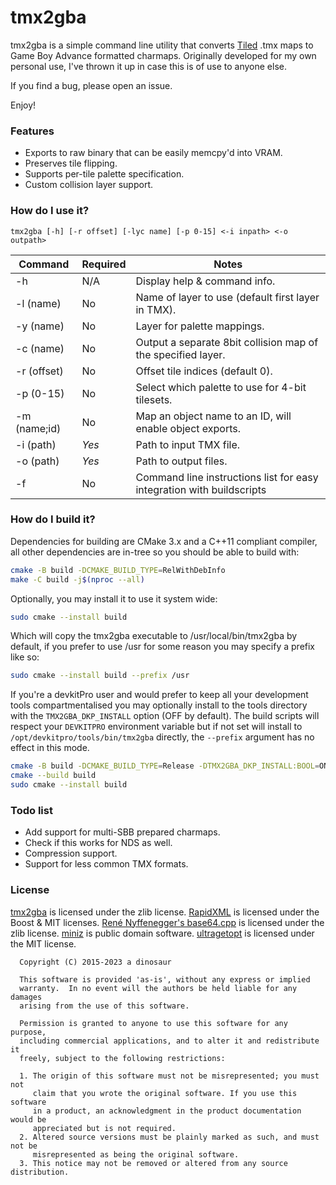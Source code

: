# tmx2gba #
tmx2gba is a simple command line utility that converts [Tiled](http://www.mapeditor.org/) .tmx maps to Game Boy Advance formatted charmaps.
Originally developed for my own personal use, I've thrown it up in case this is of use to anyone else.

If you find a bug, please open an issue.

Enjoy!

### Features ###
* Exports to raw binary that can be easily memcpy'd into VRAM.
* Preserves tile flipping.
* Supports per-tile palette specification.
* Custom collision layer support.

### How do I use it? ###
```
tmx2gba [-h] [-r offset] [-lyc name] [-p 0-15] <-i inpath> <-o outpath>
```

| Command      | Required | Notes                                                                 |
|--------------|----------|-----------------------------------------------------------------------|
| -h           | N/A      | Display help & command info.                                          |
| -l (name)    | No       | Name of layer to use (default first layer in TMX).                    |
| -y (name)    | No       | Layer for palette mappings.                                           |
| -c (name)    | No       | Output a separate 8bit collision map of the specified layer.          |
| -r (offset)  | No       | Offset tile indices (default 0).                                      |
| -p (0-15)    | No       | Select which palette to use for 4-bit tilesets.                       |
| -m (name;id) | No       | Map an object name to an ID, will enable object exports.              |
| -i (path)    | *Yes*    | Path to input TMX file.                                               |
| -o (path)    | *Yes*    | Path to output files.                                                 |
| -f <file>    | No       | Command line instructions list for easy integration with buildscripts |

### How do I build it? ###

Dependencies for building are CMake 3.x and a C++11 compliant compiler,
all other dependencies are in-tree so you should be able to build with:
```bash
cmake -B build -DCMAKE_BUILD_TYPE=RelWithDebInfo
make -C build -j$(nproc --all)
```

Optionally, you may install it to use it system wide:
```bash
sudo cmake --install build
```
Which will copy the tmx2gba executable to /usr/local/bin/tmx2gba by default,
if you prefer to use /usr for some reason you may specify a prefix like so:
```bash
sudo cmake --install build --prefix /usr
```
If you're a devkitPro user and would prefer to keep all your development tools compartmentalised
you may optionally install to the tools directory with the `TMX2GBA_DKP_INSTALL` option (OFF by default).
The build scripts will respect your `DEVKITPRO` environment variable but if not set will install to
`/opt/devkitpro/tools/bin/tmx2gba` directly, the `--prefix` argument has no effect in this mode.
```bash
cmake -B build -DCMAKE_BUILD_TYPE=Release -DTMX2GBA_DKP_INSTALL:BOOL=ON
cmake --build build
sudo cmake --install build
```

### Todo list ###
* Add support for multi-SBB prepared charmaps.
* Check if this works for NDS as well.
* Compression support.
* Support for less common TMX formats.

### License ###
[tmx2gba](https://github.com/ScrelliCopter/tmx2gba) is licensed under the zlib license.
[RapidXML](http://rapidxml.sourceforge.net/) is licensed under the Boost & MIT licenses.
[René Nyffenegger's base64.cpp](https://github.com/ReneNyffenegger/cpp-base64) is licensed under the zlib license.
[miniz](https://github.com/richgel999/miniz) is public domain software.
[ultragetopt](https://github.com/kevinoid/ultragetopt) is licensed under the MIT license.

```
  Copyright (C) 2015-2023 a dinosaur

  This software is provided 'as-is', without any express or implied
  warranty.  In no event will the authors be held liable for any damages
  arising from the use of this software.

  Permission is granted to anyone to use this software for any purpose,
  including commercial applications, and to alter it and redistribute it
  freely, subject to the following restrictions:

  1. The origin of this software must not be misrepresented; you must not
     claim that you wrote the original software. If you use this software
     in a product, an acknowledgment in the product documentation would be
     appreciated but is not required.
  2. Altered source versions must be plainly marked as such, and must not be
     misrepresented as being the original software.
  3. This notice may not be removed or altered from any source distribution.
  
```
